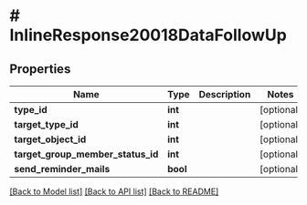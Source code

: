 # # InlineResponse20018DataFollowUp

## Properties

Name | Type | Description | Notes
------------ | ------------- | ------------- | -------------
**type_id** | **int** |  | [optional]
**target_type_id** | **int** |  | [optional]
**target_object_id** | **int** |  | [optional]
**target_group_member_status_id** | **int** |  | [optional]
**send_reminder_mails** | **bool** |  | [optional]

[[Back to Model list]](../../README.md#models) [[Back to API list]](../../README.md#endpoints) [[Back to README]](../../README.md)
